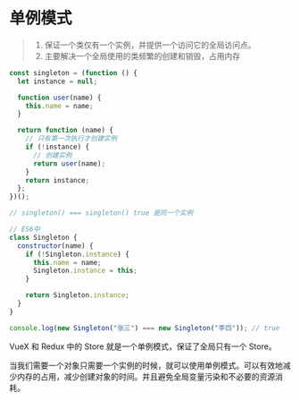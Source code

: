 # 单例模式

> 1. 保证一个类仅有一个实例，并提供一个访问它的全局访问点。
> 2. 主要解决一个全局使用的类频繁的创建和销毁，占用内存

```javascript
const singleton = (function () {
  let instance = null;

  function user(name) {
    this.name = name;
  }

  return function (name) {
    // 只有第一次执行才创建实例
    if (!instance) {
      // 创建实例
      return user(name);
    }
    return instance;
  };
})();

// singleton() === singleton() true 是同一个实例

// ES6中
class Singleton {
  constructor(name) {
    if (!Singleton.instance) {
      this.name = name;
      Singleton.instance = this;
    }

    return Singleton.instance;
  }
}

console.log(new Singleton("张三") === new Singleton("李四")); // true
```

VueX 和 Redux 中的 Store 就是一个单例模式，保证了全局只有一个 Store。

当我们需要一个对象只需要一个实例的时候，就可以使用单例模式。可以有效地减少内存的占用，减少创建对象的时间。并且避免全局变量污染和不必要的资源消耗。
